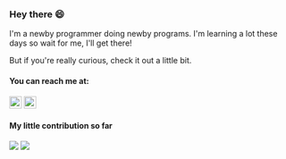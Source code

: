 ### Hey there 😄 

I'm a newby programmer doing newby programs. I'm learning a lot these days so wait for me, I'll get there!

But if you're really curious, check it out a little bit.

#### You can reach me at:

[<img src="https://img.shields.io/badge/discord-%237289DA.svg?&style=for-the-badge&logo=discord&logoColor=white" height="22" />](https://discord.com/invite/franklingg#5075)
[<img src="https://img.shields.io/badge/-Instagram-purple?style=flat-square&logo=Instagram&logoColor=white&link=https://www.instagram.com/franklingg1" height="22" title="Instagram" />](https://www.instagram.com/franklingg1)

#### My little contribution so far
<div>
  <img src="https://github-readme-stats.vercel.app/api?username=franklingg&count_private=true&show_icons=true&theme=tokyonight"/>
  <img src="https://github-readme-stats.vercel.app/api/top-langs/?username=franklingg&layout=compact&count_private=true&show_icons=true&theme=tokyonight" />
</div>
